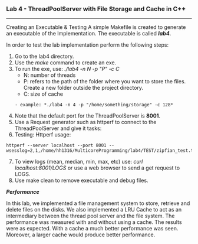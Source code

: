### <i class="icon-file"></i> Lab 4 - ThreadPoolServer with File Storage and Cache in C++
----------

Creating an Executable & Testing
A simple Makefile is created to generate an executable of the Implementation. The executable is called ***lab4***.

In order to test the lab implementation perform the following steps:

 1. Go to the lab4 directory.
 2. Use the *make* command to create an exe.
 3. To run the exe, use: *./lab4 -n N -p "P" -c C*
    - N: number of threads
    - P: refers to the path of the folder where you want to store the files. Create a new folder outside the project directory.
    - C: size of cache
     ~~~~
    - example: *./lab4 -n 4 -p "/home/something/storage" -c 128*
     ~~~~
 4. Note that the default port for the ThreadPoolServer is **8001**.
 5. Use a Request generator such as httperf to connect to the ThreadPoolServer and give it tasks:
 6. Testing: Httperf usage: <br>
 ~~~~
 httperf --server localhost --port 8001 --wsesslog=2,1,/home/hh1316/MulticoreProgramming/lab4/TEST/zipfian_test.txt
 ~~~~
 7. To view logs (mean, median, min, max, etc) use: *curl localhost:8001/LOGS* or use a web browser to send a get request to LOGS.
 8. Use make clean to remove executable and debug files.

 ***Performance***

 In this lab, we implemented a file management system to store, retrieve and delete files on the disks. We also implemented a LRU Cache to act as an intermediary between the thread pool server and the file system. The performance was measured with and without using a cache. The results were as expected. With a cache a much better performance was seen. Moreover, a larger cache would produce better performance.




